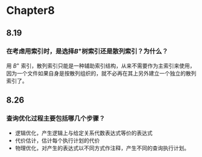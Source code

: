 # Chapter8
## 8.19
### 在考虑用索引时，是选择$B^+$树索引还是散列索引？为什么？
用 $B^+$ 索引，散列索引只能是一种辅助索引结构，从来不需要作为主索引来使用，因为一个文件如果自身是按散列组织的，就不必再在其上另外建立一个独立的散列索引了。

## 8.26
### 查询优化过程主要包括哪几个步骤？
- 逻辑优化，产生逻辑上与给定关系代数表达式等价的表达式
- 代价估计，估计每个执行计划的代价
- 物理优化，对产生的表达式以不同方式作注释，产生不同的查询执行计划。
